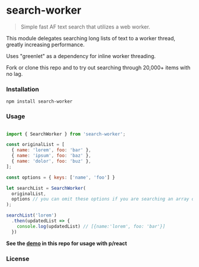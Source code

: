 # search-worker

> Simple fast AF text search that utilizes a web worker.

This module delegates searching long lists of text to a worker thread, greatly increasing performance.

Uses "greenlet" as a dependency for inline worker threading.

Fork or clone this repo and to try out searching through 20,000+ items with no lag.

### Installation

```
npm install search-worker
```

### Usage

```js

import { SearchWorker } from 'search-worker';

const originalList = [
  { name: 'lorem', foo: 'bar' },
  { name: 'ipsum', foo: 'baz' },
  { name: 'dolor', foo: 'buz' },
];

const options = { keys: ['name', 'foo'] }

let searchList = SearchWorker(
  originalList,
  options // you can omit these options if you are searching an array of strings ex: ['lorem','ipsum']
);

searchList('lorem')
  .then(updatedList => {
    console.log(updatedList) // [{name:'lorem', foo: 'bar'}]
  })

```

**See the [demo](https://github.com/iosio/search-worker/tree/master/public) in this repo for usage with p/react**

### License

[MIT]: https://choosealicense.com/licenses/mit/


